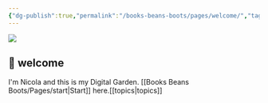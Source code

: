 ```yaml
---
{"dg-publish":true,"permalink":"/books-beans-boots/pages/welcome/","tags":"gardenEntry","dgHomeLink":true,"dgPassFrontmatter":false}
---
```



![](https://source.unsplash.com/hpjihlapEXg/1900x1200)

## 🌳 welcome

I'm Nicola and this is my Digital Garden. [[Books Beans Boots/Pages/start|Start]] here.[[topics|topics]]

